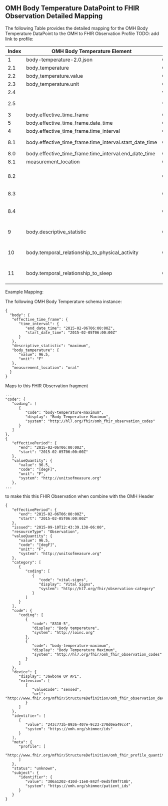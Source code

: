 ## OMH Body Temperature DataPoint to FHIR Observation Detailed Mapping

The following Table provides the detailed mapping for the OMH Body Temperature DataPoint to the OMH to FHIR Observation Profile TODO: add link to profile:

Index|OMH Body Temperature Element|FHIR Attribute|Derived Mapping|Comments
---|---|---|---|---
1|body-temperature-2.0.json|OMH to FHIR Observation Profile||
2.1|body_temperature|Observation.valueQuantity||see valueQuantity elements below
2.2|body_temperature.value|Observation.valueQuantity.value||1:1 mapping of  number
2.3|body_temperature.unit|Observation.valueQuantity.unit||1:1 mapping of  string
2.4||valueQuantity.system|http://unitsofmeasure.org|fixed to 'http://unitsofmeasure.org'
2.5||valueQuantity.code|OMH_FHIR_Concept_Maps['body.body_temperature.unit']Concept Mapping
3|body.effective_time_frame|Observation.effective[x]||Mappping depends on type- see below
5|body.effective_time_frame.date_time|Observation.effectiveDateTime||1:1 mapping of  body.effective_time_frame.date_time
4|body.effective_time_frame.time_interval|Observation.effectivePeriod||see effectivePeriod.elements below
8.1|body.effective_time_frame.time_interval.start_date_time|Observation.effectivePeriod.start||1:1 mapping of  body.effective_time_frame.time_interval.start_date_time
8.0|body.effective_time_frame.time_interval.end_date_time|Observation.effectivePeriod.end||1:1 mapping of  body.effective_time_frame.time_interval.end_date_time
8.1|measurement_location|Observation.bodySite||See bodySite elements below
8.2||Observation.bodySIte.coding[0].system|OMH_FHIR_Concept_Maps['body.X'][0]for row = body.X = OMH to FHIR Concept Mapping Table  maps to column 'Concept Code System'
8.3||Observation.bodySIte.coding[0].code|OMH_FHIR_Concept_Maps['body.X'][1]for row = body.X = OMH to FHIR Concept Mapping Table  maps to column 'Concept Code'
8.4||Observation.bodySIte.coding[0].display|OMH_FHIR_Concept_Maps['body.X'][2]for row = body.X = OMH to FHIR Concept Mapping Table  maps to column 'Concept Code Display'
9|body.descriptive_statistic|Observation.coding[1]||Map  descriptive statistic to the OMH to FHIR additional Observation codings ( code system http://www.fhir.org/guides/mfhir/omh_fhir_observation_codes).
10|body.temporal_relationship_to_physical_activity|Observation.component|component_mapping_table|A mapping table between OMH schema ('datapoint_variables') and FHIR Observation Component data elements.  Multiple components mapping are appended as a list
11|body.temporal_relationship_to_sleep|Observation.component|component_mapping_table|A mapping table between OMH schema ('datapoint_variables') and FHIR Observation Component data elements.  Multiple components mapping are appended as a list


Example Mapping:

The following OMH Body Temperature schema instance:

```
{
  "body": {
   "effective_time_frame": {
      "time_interval": {
         "end_date_time": "2015-02-06T06:00:00Z",
         "start_date_time": "2015-02-05T06:00:00Z"
      }
   },
   "descriptive_statistic": "maximum",
   "body_temperature": {
      "value": 96.5,
      "unit": "F"
   },
   "measurement_location": "oral"
  }
}
```

Maps to this FHIR Observation fragment

~~~
...
"code": {
   "coding": [
      {
         "code": "body-temperature-maximum",
         "display": "Body Temperature Maximum",
         "system": "http://hl7.org/fhir/omh_fhir_observation_codes"
      }
   ]
},
{
   "effectivePeriod": {
      "end": "2015-02-06T06:00:00Z",
      "start": "2015-02-05T06:00:00Z"
   },
   "valueQuantity": {
      "value": 96.5,
      "code": "[degF]",
      "unit": "F",
      "system": "http://unitsofmeasure.org"
   },
...
~~~

to make this this FHIR Observation when combine with the OMH Header

~~~
{
   "effectivePeriod": {
      "end": "2015-02-06T06:00:00Z",
      "start": "2015-02-05T06:00:00Z"
   },
   "issued": "2015-09-10T12:43:39.138-06:00",
   "resourceType": "Observation",
   "valueQuantity": {
      "value": 96.5,
      "code": "[degF]",
      "unit": "F",
      "system": "http://unitsofmeasure.org"
   },
   "category": [
      {
         "coding": [
            {
               "code": "vital-signs",
               "display": "Vital Signs",
               "system": "http://hl7.org/fhir/observation-category"
            }
         ]
      }
   ],
   "code": {
      "coding": [
         {
            "code": "8310-5",
            "display": "Body temperature",
            "system": "http://loinc.org"
         },
         {
            "code": "body-temperature-maximum",
            "display": "Body Temperature Maximum",
            "system": "http://hl7.org/fhir/omh_fhir_observation_codes"
         }
      ]
   },
   "device": {
      "display": "Jawbone UP API",
      "extension": [
         {
            "valueCode": "sensed",
            "url": "http://www.fhir.org/mfhir/StructureDefinition/omh_fhir_observation_device_modality"
         }
      ]
   },
   "identifier": [
      {
         "value": "243c773b-8936-407e-9c23-270d0ea49cc4",
         "system": "https://omh.org/shimmer/ids"
      }
   ],
   "meta": {
      "profile": [
         "http://www.fhir.org/mfhir/StructureDefinition/omh_fhir_profile_quantitative_observation"
      ]
   },
   "status": "unknown",
   "subject": {
      "identifier": {
         "value": "306a1202-410d-11e8-842f-0ed5f89f718b",
         "system": "https://omh.org/shimmer/patient_ids"
      }
   }
}
~~~
